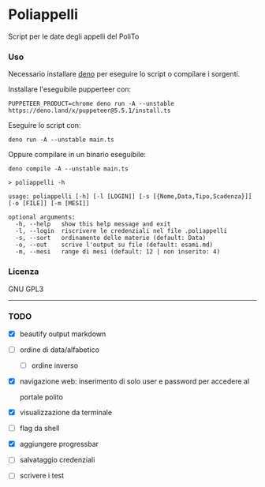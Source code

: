 # Poliappelli

Script per le date degli appelli del PoliTo

### Uso

Necessario installare [deno](https://deno.land/#installation) per eseguire lo script o compilare i sorgenti.

Installare l'eseguibile pupperteer con:

    PUPPETEER_PRODUCT=chrome deno run -A --unstable https://deno.land/x/puppeteer@5.5.1/install.ts

Eseguire lo script con:

    deno run -A --unstable main.ts

Oppure compilare in un binario eseguibile:

    deno compile -A --unstable main.ts

``` 
> poliappelli -h

usage: poliappelli [-h] [-l [LOGIN]] [-s [{Nome,Data,Tipo,Scadenza}]] [-o [FILE]] [-m [MESI]]

optional arguments:
  -h, --help   show this help message and exit
  -l, --login  riscrivere le credenziali nel file .poliappelli
  -s, --sort   ordinamento delle materie (default: Data)
  -o, --out    scrive l'output su file (default: esami.md)
  -m, --mesi   range di mesi (default: 12 | non inserito: 4)
```

### Licenza

GNU GPL3

---

### TODO

* [x] beautify output markdown
* [ ] ordine di data/alfabetico
  + [ ] ordine inverso
* [x] navigazione web: inserimento di solo user e password per accedere al

  portale polito

* [x] visualizzazione da terminale
* [ ] flag da shell
* [x] aggiungere progressbar
* [ ] salvataggio credenziali
* [ ] scrivere i test
